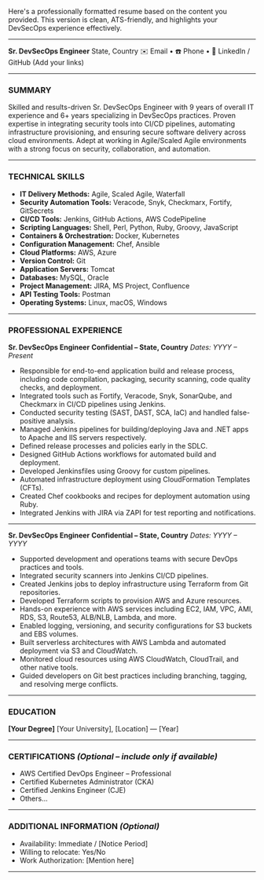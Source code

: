 Here's a professionally formatted resume based on the content you provided. This version is clean, ATS-friendly, and highlights your DevSecOps experience effectively.

---

**Sr. DevSecOps Engineer**
State, Country
✉️ Email • ☎️ Phone • 🔗 LinkedIn / GitHub (Add your links)

---

### **SUMMARY**

Skilled and results-driven Sr. DevSecOps Engineer with 9 years of overall IT experience and 6+ years specializing in DevSecOps practices. Proven expertise in integrating security tools into CI/CD pipelines, automating infrastructure provisioning, and ensuring secure software delivery across cloud environments. Adept at working in Agile/Scaled Agile environments with a strong focus on security, collaboration, and automation.

---

### **TECHNICAL SKILLS**

* **IT Delivery Methods:** Agile, Scaled Agile, Waterfall
* **Security Automation Tools:** Veracode, Snyk, Checkmarx, Fortify, GitSecrets
* **CI/CD Tools:** Jenkins, GitHub Actions, AWS CodePipeline
* **Scripting Languages:** Shell, Perl, Python, Ruby, Groovy, JavaScript
* **Containers & Orchestration:** Docker, Kubernetes
* **Configuration Management:** Chef, Ansible
* **Cloud Platforms:** AWS, Azure
* **Version Control:** Git
* **Application Servers:** Tomcat
* **Databases:** MySQL, Oracle
* **Project Management:** JIRA, MS Project, Confluence
* **API Testing Tools:** Postman
* **Operating Systems:** Linux, macOS, Windows

---

### **PROFESSIONAL EXPERIENCE**

**Sr. DevSecOps Engineer**
**Confidential – State, Country**
*Dates: YYYY – Present*

* Responsible for end-to-end application build and release process, including code compilation, packaging, security scanning, code quality checks, and deployment.
* Integrated tools such as Fortify, Veracode, Snyk, SonarQube, and Checkmarx in CI/CD pipelines using Jenkins.
* Conducted security testing (SAST, DAST, SCA, IaC) and handled false-positive analysis.
* Managed Jenkins pipelines for building/deploying Java and .NET apps to Apache and IIS servers respectively.
* Defined release processes and policies early in the SDLC.
* Designed GitHub Actions workflows for automated build and deployment.
* Developed Jenkinsfiles using Groovy for custom pipelines.
* Automated infrastructure deployment using CloudFormation Templates (CFTs).
* Created Chef cookbooks and recipes for deployment automation using Ruby.
* Integrated Jenkins with JIRA via ZAPI for test reporting and notifications.

---

**Sr. DevSecOps Engineer**
**Confidential – State, Country**
*Dates: YYYY – YYYY*

* Supported development and operations teams with secure DevOps practices and tools.
* Integrated security scanners into Jenkins CI/CD pipelines.
* Created Jenkins jobs to deploy infrastructure using Terraform from Git repositories.
* Developed Terraform scripts to provision AWS and Azure resources.
* Hands-on experience with AWS services including EC2, IAM, VPC, AMI, RDS, S3, Route53, ALB/NLB, Lambda, and more.
* Enabled logging, versioning, and security configurations for S3 buckets and EBS volumes.
* Built serverless architectures with AWS Lambda and automated deployment via S3 and CloudWatch.
* Monitored cloud resources using AWS CloudWatch, CloudTrail, and other native tools.
* Guided developers on Git best practices including branching, tagging, and resolving merge conflicts.

---

### **EDUCATION**

**\[Your Degree]**
\[Your University], \[Location] — \[Year]

---

### **CERTIFICATIONS** *(Optional – include only if available)*

* AWS Certified DevOps Engineer – Professional
* Certified Kubernetes Administrator (CKA)
* Certified Jenkins Engineer (CJE)
* Others...

---

### **ADDITIONAL INFORMATION** *(Optional)*

* Availability: Immediate / \[Notice Period]
* Willing to relocate: Yes/No
* Work Authorization: \[Mention here]

---


